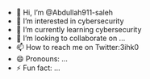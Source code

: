 - 👋 Hi, I’m @Abdullah911-saleh
- 👀 I’m interested in cybersecurity 
- 🌱 I’m currently learning cybersecurity 
- 💞️ I’m looking to collaborate on ...
- 📫 How to reach me on Twitter:3ihk0
- 😄 Pronouns: ...
- ⚡ Fun fact: ...

<!---
Abdullah911-saleh/Abdullah911-saleh is a ✨ special ✨ repository because its `README.md` (this file) appears on your GitHub profile.
You can click the Preview link to take a look at your changes.
--->
